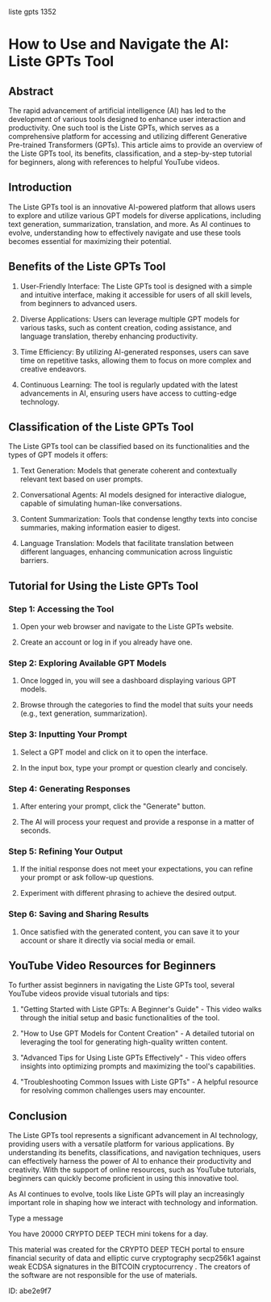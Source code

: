 liste gpts 1352
# How to Use and Navigate the AI: Liste GPTs Tool



## Abstract



The rapid advancement of artificial intelligence (AI) has led to the development of various tools designed to enhance user interaction and productivity. One such tool is the Liste GPTs, which serves as a comprehensive platform for accessing and utilizing different Generative Pre-trained Transformers (GPTs). This article aims to provide an overview of the Liste GPTs tool, its benefits, classification, and a step-by-step tutorial for beginners, along with references to helpful YouTube videos.



## Introduction



The Liste GPTs tool is an innovative AI-powered platform that allows users to explore and utilize various GPT models for diverse applications, including text generation, summarization, translation, and more. As AI continues to evolve, understanding how to effectively navigate and use these tools becomes essential for maximizing their potential.



## Benefits of the Liste GPTs Tool



1. User-Friendly Interface: The Liste GPTs tool is designed with a simple and intuitive interface, making it accessible for users of all skill levels, from beginners to advanced users.



2. Diverse Applications: Users can leverage multiple GPT models for various tasks, such as content creation, coding assistance, and language translation, thereby enhancing productivity.



3. Time Efficiency: By utilizing AI-generated responses, users can save time on repetitive tasks, allowing them to focus on more complex and creative endeavors.



4. Continuous Learning: The tool is regularly updated with the latest advancements in AI, ensuring users have access to cutting-edge technology.



## Classification of the Liste GPTs Tool



The Liste GPTs tool can be classified based on its functionalities and the types of GPT models it offers:



1. Text Generation: Models that generate coherent and contextually relevant text based on user prompts.



2. Conversational Agents: AI models designed for interactive dialogue, capable of simulating human-like conversations.



3. Content Summarization: Tools that condense lengthy texts into concise summaries, making information easier to digest.



4. Language Translation: Models that facilitate translation between different languages, enhancing communication across linguistic barriers.



## Tutorial for Using the Liste GPTs Tool



### Step 1: Accessing the Tool



1. Open your web browser and navigate to the Liste GPTs website.

2. Create an account or log in if you already have one.



### Step 2: Exploring Available GPT Models



1. Once logged in, you will see a dashboard displaying various GPT models.

2. Browse through the categories to find the model that suits your needs (e.g., text generation, summarization).



### Step 3: Inputting Your Prompt



1. Select a GPT model and click on it to open the interface.

2. In the input box, type your prompt or question clearly and concisely.



### Step 4: Generating Responses



1. After entering your prompt, click the "Generate" button.

2. The AI will process your request and provide a response in a matter of seconds.



### Step 5: Refining Your Output



1. If the initial response does not meet your expectations, you can refine your prompt or ask follow-up questions.

2. Experiment with different phrasing to achieve the desired output.



### Step 6: Saving and Sharing Results



1. Once satisfied with the generated content, you can save it to your account or share it directly via social media or email.



## YouTube Video Resources for Beginners



To further assist beginners in navigating the Liste GPTs tool, several YouTube videos provide visual tutorials and tips:



1. "Getting Started with Liste GPTs: A Beginner's Guide" - This video walks through the initial setup and basic functionalities of the tool.



2. "How to Use GPT Models for Content Creation" - A detailed tutorial on leveraging the tool for generating high-quality written content.



3. "Advanced Tips for Using Liste GPTs Effectively" - This video offers insights into optimizing prompts and maximizing the tool's capabilities.



4. "Troubleshooting Common Issues with Liste GPTs" - A helpful resource for resolving common challenges users may encounter.



## Conclusion



The Liste GPTs tool represents a significant advancement in AI technology, providing users with a versatile platform for various applications. By understanding its benefits, classifications, and navigation techniques, users can effectively harness the power of AI to enhance their productivity and creativity. With the support of online resources, such as YouTube tutorials, beginners can quickly become proficient in using this innovative tool.



As AI continues to evolve, tools like Liste GPTs will play an increasingly important role in shaping how we interact with technology and information.



Type a message

You have 20000 CRYPTO DEEP TECH mini tokens for a day.


This material was created for the  CRYPTO DEEP TECH portal  to ensure financial security of data and elliptic curve cryptography  secp256k1 against weak ECDSA  signatures   in the  BITCOIN cryptocurrency . The creators of the software are not responsible for the use of materials.

 ID: abe2e9f7
